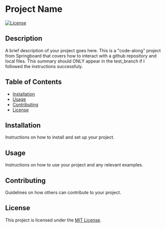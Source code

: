 # Project Name

[![License](https://img.shields.io/badge/license-MIT-blue.svg)](LICENSE)

## Description

A brief description of your project goes here.  This is a "code-along" project from Springboard that covers how to interact with a github repository and local files.  This summary should ONLY appear in the test_branch if I followed the instructions successfuly.

## Table of Contents

- [Installation](#installation)
- [Usage](#usage)
- [Contributing](#contributing)
- [License](#license)

## Installation

Instructions on how to install and set up your project.

## Usage

Instructions on how to use your project and any relevant examples.

## Contributing

Guidelines on how others can contribute to your project.

## License

This project is licensed under the [MIT License](LICENSE).
